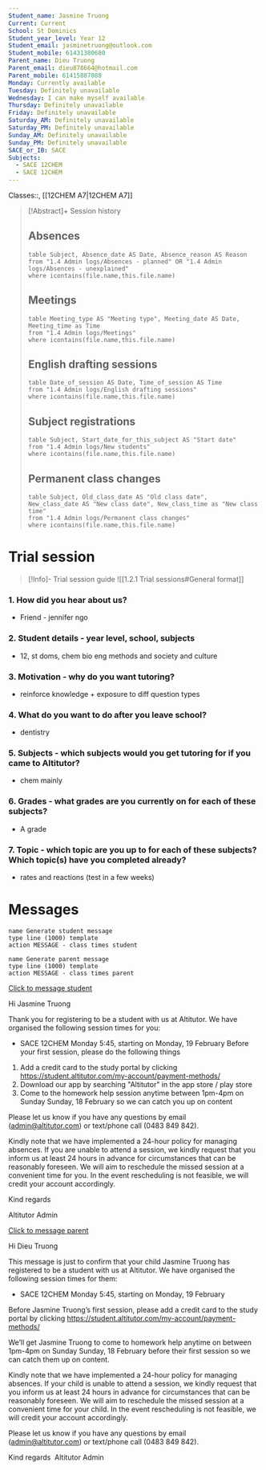 ```yaml
---
Student_name: Jasmine Truong
Current: Current
School: St Dominics
Student_year_level: Year 12
Student_email: jasminetruong@outlook.com
Student_mobile: 61431380680
Parent_name: Dieu Truong
Parent_email: dieu878664@hotmail.com
Parent_mobile: 61415887088
Monday: Currently available
Tuesday: Definitely unavailable
Wednesday: I can make myself available
Thursday: Definitely unavailable
Friday: Definitely unavailable
Saturday_AM: Definitely unavailable
Saturday_PM: Definitely unavailable
Sunday_AM: Definitely unavailable
Sunday_PM: Definitely unavailable
SACE_or_IB: SACE
Subjects:
  - SACE 12CHEM
  - SACE 12CHEM
---
```


Classes::, [[12CHEM A7|12CHEM A7]]
> [!Abstract]+ Session history
> ## Absences
> ```dataview
> table Subject, Absence_date AS Date, Absence_reason AS Reason
> from "1.4 Admin logs/Absences - planned" OR "1.4 Admin logs/Absences - unexplained"
> where icontains(file.name,this.file.name)
> ```
> 
> ## Meetings
> ```dataview
> table Meeting_type AS "Meeting type", Meeting_date AS Date, Meeting_time as Time
> from "1.4 Admin logs/Meetings" 
> where icontains(file.name,this.file.name)
> ```
> 
> ## English drafting sessions
> ```dataview
> table Date_of_session AS Date, Time_of_session AS Time
> from "1.4 Admin logs/English drafting sessions"
> where icontains(file.name,this.file.name)
> ```
> 
> ## Subject registrations
> ```dataview
> table Subject, Start_date_for_this_subject AS "Start date"
> from "1.4 Admin logs/New students"
> where icontains(file.name,this.file.name)
> ```
> 
> ## Permanent class changes
> ```dataview
> table Subject, Old_class_date AS "Old class date", New_class_date AS "New class date", New_class_time as "New class time"
> from "1.4 Admin logs/Permanent class changes"
> where icontains(file.name,this.file.name)
> 

# Trial session
> [!Info]- Trial session guide
![[1.2.1 Trial sessions#General format]]
### 1. How did you hear about us?
- Friend - jennifer ngo
### 2. **Student details** - year level, school, subjects
- 12, st doms, chem bio eng methods and society and culture
### 3. **Motivation** - why do you want tutoring?
- reinforce knowledge + exposure to diff question types
### 4.  What do you want to do after you leave school?
- dentistry
### 5. **Subjects** - which subjects would you get tutoring for if you came to Altitutor?
- chem mainly
### 6. **Grades** - what grades are you currently on for each of these subjects?
- A grade
### 7.  **Topic** - which topic are you up to for each of these subjects? Which topic(s) have you completed already?
- rates and reactions  (test in a few weeks)

# Messages
```button
name Generate student message
type line (1000) template
action MESSAGE - class times student
```
```button
name Generate parent message
type line (1000) template
action MESSAGE - class times parent
```


[Click to message student](sms:61431380680)

Hi Jasmine Truong

Thank you for registering to be a student with us at Altitutor. We have organised the following session times for you:

- SACE 12CHEM Monday 5:45, starting on Monday, 19 February
Before your first session, please do the following things
1. Add a credit card to the study portal by clicking https://student.altitutor.com/my-account/payment-methods/
2. Download our app by searching "Altitutor" in the app store / play store
3. Come to the homework help session anytime between 1pm-4pm on Sunday Sunday, 18 February so we can catch you up on content

Please let us know if you have any questions by email (admin@altitutor.com) or text/phone call (0483 849 842). 

Kindly note that we have implemented a 24-hour policy for managing absences. If you are unable to attend a session, we kindly request that you inform us at least 24 hours in advance for circumstances that can be reasonably foreseen. We will aim to reschedule the missed session at a convenient time for you. In the event rescheduling is not feasible, we will credit your account accordingly.

Kind regards

Altitutor Admin

[Click to message parent](sms:61415887088)

Hi Dieu Truong

This message is just to confirm that your child Jasmine Truong has registered to be a student with us at Altitutor. We have organised the following session times for them:

- SACE 12CHEM Monday 5:45, starting on Monday, 19 February

Before Jasmine Truong’s first session, please add a credit card to the study portal by clicking https://student.altitutor.com/my-account/payment-methods/

We’ll get Jasmine Truong to come to homework help anytime on between 1pm-4pm on Sunday Sunday, 18 February before their first session so we can catch them up on content.

Kindly note that we have implemented a 24-hour policy for managing absences. If your child is unable to attend a session, we kindly request that you inform us at least 24 hours in advance for circumstances that can be reasonably foreseen. We will aim to reschedule the missed session at a convenient time for your child. In the event rescheduling is not feasible, we will credit your account accordingly.

Please let us know if you have any questions by email (admin@altitutor.com) or text/phone call (0483 849 842). 

Kind regards 
Altitutor Admin